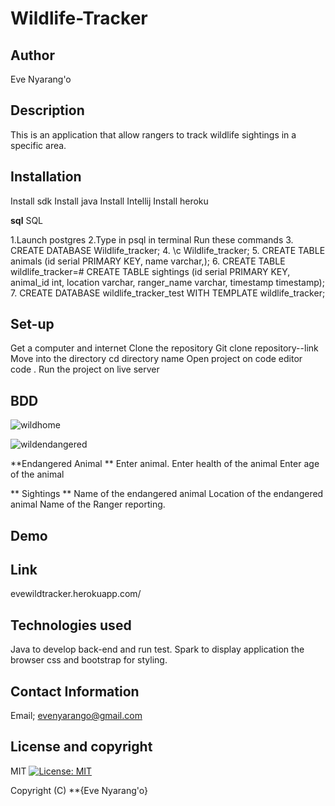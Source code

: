 # Wildlife-Tracker

## Author
Eve Nyarang'o  

## Description
This is an application that allow rangers to track wildlife sightings in a specific area.

## Installation
Install sdk
Install java
Install Intellij
Install heroku

**sql**
SQL

1.Launch postgres
2.Type in psql in terminal
Run these commands
3. CREATE DATABASE Wildlife_tracker;
4. \c Wildlife_tracker;
5. CREATE TABLE animals (id serial PRIMARY KEY, name varchar,);
6. CREATE TABLE wildlife_tracker=# CREATE TABLE sightings (id serial PRIMARY KEY, animal_id int, location varchar, ranger_name varchar, timestamp timestamp);
7. CREATE DATABASE wildlife_tracker_test WITH TEMPLATE wildlife_tracker;

## Set-up 
Get a computer and internet
Clone the repository
Git clone repository--link
Move into the directory
cd directory name
Open project on code editor
code .
Run the project on live server

## BDD

![wildhome](https://user-images.githubusercontent.com/70526252/101399686-db6b3c80-38e0-11eb-8f0b-823d7b2f66c8.png)

![wildendangered](https://user-images.githubusercontent.com/70526252/101399733-efaf3980-38e0-11eb-8154-34ca51ef99f7.png)


**Endangered Animal **
Enter animal.
Enter health of the animal
Enter age of the animal

** Sightings **
Name of the endangered animal
Location of the endangered animal
Name of the Ranger reporting.

## Demo

## Link
evewildtracker.herokuapp.com/

## Technologies used
Java to develop back-end and run test.
Spark to display application the browser
css and bootstrap for styling.

## Contact Information
 Email; evenyarango@gmail.com

 ## License and copyright
 MIT [![License: MIT](https://img.shields.io/badge/License-MIT-yellow.svg)](https://opensource.org/licenses/MIT)

Copyright (C) **{Eve Nyarang'o}

